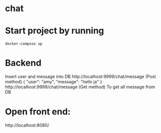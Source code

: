 # chat
# Start project by running
```
docker-compose up
```
# Backend
Insert user and message into DB
http://localhost:9999/chat/message (Post method)
{
    "user": "amy",
    "message": "hello ja"
}
http://localhost:9999/chat/message (Get method)
To get all message from DB

# Open front end:
http://localhost:8080/